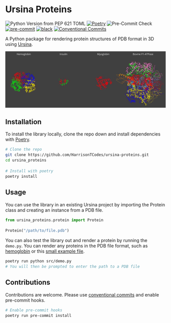 # Ursina Proteins

![Python Version from PEP 621 TOML](https://img.shields.io/python/required-version-toml?tomlFilePath=https%3A%2F%2Fraw.githubusercontent.com%2FHarrisonTCodes%2Fursina-proteins%2Frefs%2Fheads%2Fmain%2Fpyproject.toml)
[![Poetry](https://img.shields.io/endpoint?url=https://python-poetry.org/badge/v0.json)](https://python-poetry.org/)
![Pre-Commit Check](https://github.com/HarrisonTCodes/ursina-proteins/actions/workflows/pre-commit.yaml/badge.svg)
[![pre-commit](https://img.shields.io/badge/pre--commit-enabled-brightgreen?logo=pre-commit)](https://pre-commit.com/)
[![black](https://img.shields.io/badge/code%20style-black-000000.svg)](https://github.com/psf/black)
[![Conventional Commits](https://img.shields.io/badge/Conventional%20Commits-1.0.0-%23FE5196?logo=conventionalcommits&logoColor=white)](https://conventionalcommits.org)

A Python package for rendering protein structures of PDB format in 3D using [Ursina](https://www.ursinaengine.org/).

![Example proteins](./assets/example.png)

## Installation
To install the library locally, clone the repo down and install dependencies with [Poetry](https://python-poetry.org/).
```bash
# Clone the repo
git clone https://github.com/HarrisonTCodes/ursina-proteins.git
cd ursina_proteins

# Install with poetry
poetry install
```

## Usage
You can use the library in an existing Ursina project by importing the Protein class and creating an instance from a PDB file.
```python
from ursina_proteins.protein import Protein

Protein("/path/to/file.pdb")
```
You can also test the library out and render a protein by running the `demo.py`. You can render any proteins in the PDB file format, such as [hemoglobin](https://doi.org/10.2210/pdb1a3n/pdb) or this [small example file](https://gist.github.com/cstein/6699200).
```bash
poetry run python src/demo.py
# You will then be prompted to enter the path to a PDB file
```

## Contributions
Contributions are welcome. Please use [conventional commits](https://www.conventionalcommits.org/en/v1.0.0/) and enable pre-commit hooks.
```bash
# Enable pre-commit hooks
poetry run pre-commit install
```
